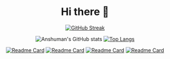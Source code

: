 

<div align="center">
  
  # Hi there 👋
  
[![GitHub Streak](http://github-readme-streak-stats.herokuapp.com?user=Anshuman2305&theme=github-dark&hide_border=true&date_format=j%20M%5B%20Y%5D&stroke=4BE3FF&ring=4BE3FF&fire=FFFFFF&dates=4BE3FF)](https://git.io/streak-stats)
  
  ![Anshuman's GitHub stats](https://github-readme-stats.vercel.app/api?username=Anshuman2305&show_icons=true&theme=dark&hide_border=true&text_color=1B2A65&icon_color=1B2A65&title_color=1B2A65&bg_color=4BE3FF&hide=contribs&hide_rank=true)
[![Top Langs](https://github-readme-stats.vercel.app/api/top-langs/?username=anuraghazra&layout=compact&theme=dark&border_color=4BE3FF)](https://github.com/anuraghazra/github-readme-stats)


  
  [![Readme Card](https://github-readme-stats.vercel.app/api/pin/?username=Anshuman2305&repo=Mental-Health-CodeUtsava&theme=dark&hide_border=true )](https://github.com/anuraghazra/github-readme-stats)
  [![Readme Card](https://github-readme-stats.vercel.app/api/pin/?username=Anshuman2305&repo=Mental-Health-CodeUtsava&theme=dark&hide_border=true )](https://github.com/anuraghazra/github-readme-stats)
  [![Readme Card](https://github-readme-stats.vercel.app/api/pin/?username=Anshuman2305&repo=Mental-Health-CodeUtsava&theme=dark&hide_border=true )](https://github.com/anuraghazra/github-readme-stats)
  [![Readme Card](https://github-readme-stats.vercel.app/api/pin/?username=Anshuman2305&repo=Mental-Health-CodeUtsava&theme=dark&hide_border=true )](https://github.com/anuraghazra/github-readme-stats)

  
</div>
  


<!--
**Anshuman2305/Anshuman2305** is a ✨ _special_ ✨ repository because its `README.md` (this file) appears on your GitHub profile.

Here are some ideas to get you started:

- 🔭 I’m currently working on ...
- 🌱 I’m currently learning ...
- 👯 I’m looking to collaborate on ...
- 🤔 I’m looking for help with ...
- 💬 Ask me about ...
- 📫 How to reach me: ...
- 😄 Pronouns: ...
- ⚡ Fun fact: ...
-->
